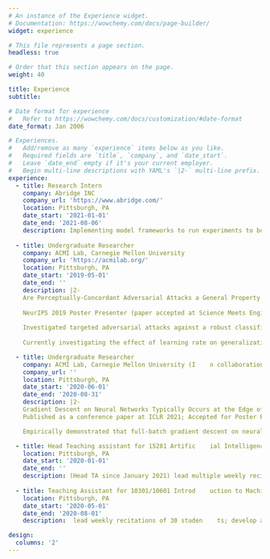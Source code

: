 ```yaml
---
# An instance of the Experience widget.
# Documentation: https://wowchemy.com/docs/page-builder/
widget: experience

# This file represents a page section.
headless: true

# Order that this section appears on the page.
weight: 40

title: Experience
subtitle:

# Date format for experience
#   Refer to https://wowchemy.com/docs/customization/#date-format
date_format: Jan 2006

# Experiences.
#   Add/remove as many `experience` items below as you like.
#   Required fields are `title`, `company`, and `date_start`.
#   Leave `date_end` empty if it's your current employer.
#   Begin multi-line descriptions with YAML's `|2-` multi-line prefix.
experience:
  - title: Research Intern
    company: Abridge INC
    company_url: 'https://www.abridge.com/'
    location: Pittsburgh, PA
    date_start: '2021-01-01'
    date_end: '2021-08-06'
    description: Implementing model frameworks to run experiments to boost symptom classification performance based on doctor patient transcripts
        
  - title: Undergraduate Researcher
    company: ACMI Lab, Carnegie Mellon University
    company_url: 'https://acmilab.org/'
    location: Pittsburgh, PA
    date_start: '2019-05-01'
    date_end: ''
    description: |2-
    Are Perceptually-Concordant Adversarial Attacks a General Property of Robust Classifiers?
    
    NeurIPS 2019 Poster Presenter (paper accepted at Science Meets Engineering of Deep Learning Workshop)
 
    Investigated targeted adversarial attacks against a robust classifier trained under randomized smoothing. Our research suggests perceptually-aligned gradients may be a general property of robust classifiers (not just adversarially trained classifiers).
    
    Currently investigating the effect of learning rate on generalization ability of models trained via stochastic gradient descent and full-batch gradient descent

  - title: Undergraduate Researcher
    company: ACMI Lab, Carnegie Mellon University (I    n collaboration with Locus and SAGE Lab)
    company_url: ''
    location: Pittsburgh, PA
    date_start: '2020-06-01'
    date_end: '2020-08-31'
    description: |2-
    Gradient Descent on Neural Networks Typically Occurs at the Edge of Stability
    Published as a conference paper at ICLR 2021; Accepted for Poster Presentation at NeurIPS OPT2020 Workshop

    Empirically demonstrated that full-batch gradient descent on neural network training objectives typically operates in a regime we call the Edge of Stability. Since the behavior of the train loss Hessian is inconsistent with several widespread presumptions in the field of optimization, our findings raise questions as to whether these presumptions are relevant to neural network training.

  - title: Head Teaching assistant for 15281 Artific    ial Intelligence Representation & Problem Solving
    location: Pittsburgh, PA
    date_start: '2020-01-01'
    date_end: ''
    description: (Head TA since January 2021) lead multiple weekly recitations of 30 students; develop assignments, recitations, and course notes; hold weekly office hours.
 
  - title: Teaching Assistant for 10301/10601 Introd    uction to Machine Learning (Undergraduate and Gradua    te Level)
    location: Pittsburgh, PA
    date_start: '2020-05-01'
    date_end: '2020-08-01'
    description:  lead weekly recitations of 30 studen    ts; develop assignments and recitations; hold weekly     office hours

design:
  columns: '2'
---
```

